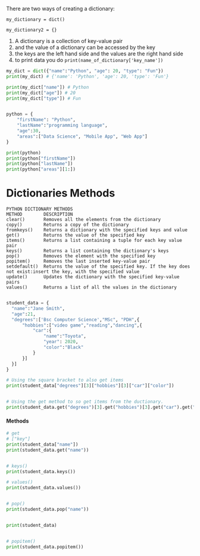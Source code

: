 There are two ways of creating a dictionary:

`my_dictionary = dict()`

`my_dictionary2 = {}`

1. A dictionary is a collection of key-value pair
2. and the value of a dictionary can be accessed by the key
3. the keys are the left hand side and the values are the right hand side
4. to print data you do `print(name_of_dictionary['key_name'])`


```python
my_dict = dict({"name":"Python", "age": 20, "type": "Fun"})
print(my_dict) # {'name': 'Python', 'age': 20, 'type': 'Fun'}

```


```python
print(my_dict["name"]) # Python
print(my_dict["age"]) # 20
print(my_dict["type"]) # Fun
```


```python 

python = {
    "firstName": "Python",
    "lastName":"programming language",
    "age":30,
    "areas":["Data Science", "Mobile App", "Web App"]
}

print(python)
print(python["firstName"])
print(python["lastName"])
print(python["areas"][1:])

```

# Dictionaries Methods

```
PYTHON DICTIONARY METHODS
METHOD	      DESCRIPTION
clear()	      Removes all the elements from the dictionary
copy()	      Returns a copy of the dictionary
fromkeys()	  Returns a dictionary with the specified keys and value
get()	      Returns the value of the specified key
items()	      Returns a list containing a tuple for each key value pair
keys()	      Returns a list containing the dictionary's keys
pop()	      Removes the element with the specified key
popitem()	  Removes the last inserted key-value pair
setdefault()  Returns the value of the specified key. If the key does not exist:insert the key, with the specified value
update()	  Updates the dictionary with the specified key-value pairs
values()	  Returns a list of all the values in the dictionary

```

```python 

student_data = {
  "name":"Jane Smith",
  "age":21,
  "degrees":['Bsc Computer Science',"MSc", "PDH",{
      "hobbies":["video game","reading","dancing",{
          "car":{
              "name":"Toyota",
              "year": 2020,
              "color":"Black"
          }
      }]
  }]
}

# Using the square bracket to also get items
print(student_data["degrees"][3]["hobbies"][3]["car"]["color"])


# Using the get method to so get items from the ductionary.
print(student_data.get("degrees")[3].get("hobbies")[3].get("car").get("color"))

```


#### Methods 

```python
# get 
# ["key"]
print(student_data["name"])
print(student_data.get("name"))


# keys()
print(student_data.keys())

# values()
print(student_data.values())


# pop()
print(student_data.pop("name"))


print(student_data)


# popitem()
print(student_data.popitem())


```